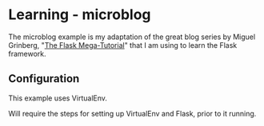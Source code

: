 # Learning - microblog
The microblog example is my adaptation of the great blog series by Miguel
Grinberg, "[The Flask Mega-Tutorial](http://blog.miguelgrinberg.com/post/the-flask-mega-tutorial-part-i-hello-world)"
that I am using to learn the Flask framework.

## Configuration
This example uses VirtualEnv. 

Will require the steps for setting up VirtualEnv and Flask, prior to it running.
